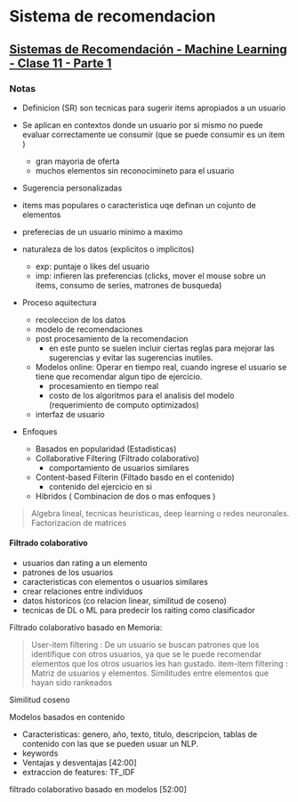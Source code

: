 # Sistema de recomendacion


## [Sistemas de Recomendación - Machine Learning - Clase 11 - Parte 1](https://www.youtube.com/watch?v=9KWVIZJfm8Q)

### Notas
+ Definicion (SR) son tecnicas para sugerir items apropiados a un usuario
+ Se aplican en contextos donde un usuario por si mismo no puede evaluar correctamente ue consumir (que se puede consumir es un item )
    - gran mayoria de oferta
    - muchos elementos sin reconocimineto para el usuario
+ Sugerencia personalizadas
+ items mas populares o caracteristica uqe definan un cojunto de elementos 
+ preferecias de un usuario minimo a maximo
+ naturaleza de los datos (explicitos o implicitos)
    - exp: puntaje o likes del usuario
    - imp: infieren las preferencias (clicks, mover el mouse sobre un items, consumo de series, matrones de busqueda)

+ Proceso aquitectura
    - recoleccion de los datos
    - modelo de recomendaciones
    - post procesamiento de la recomendacion
      * en este punto se suelen incluir ciertas reglas para mejorar las sugerencias y evitar las sugerencias inutiles. 
    - Modelos online: Operar en tiempo real, cuando ingrese el usuario se tiene que recomendar algun tipo de ejercicio. 
      * procesamiento en tiempo real
      * costo de los algoritmos para el analisis del modelo (requerimiento de computo optimizados)
    - interfaz de usuario

+ Enfoques
  - Basados en popularidad (Estadisticas)
  - Collaborative Filtering (Filtrado colaborativo) 
    * comportamiento de usuarios similares
  - Content-based Filterin (Filtado basdo en el contenido)
    * contenido del ejercicio en si
  - Hibridos ( Combinacion de dos o mas enfoques )

> Algebra lineal, tecnicas heuristicas, deep learning o redes neuronales. Factorizacion de matrices

#### Filtrado colaborativo
- usuarios dan rating a un elemento
- patrones de los usuarios
- caracteristicas con elementos o usuarios similares
- crear relaciones entre individuos
- datos historicos (co relacion linear, similitud de coseno)
- tecnicas de DL o ML para predecir los raiting como clasificador

Filtrado colaborativo basado en Memoria:
> User-item filtering : De un usuario se buscan patrones que los identifique con otros usuarios, ya que se le puede recomendar elementos que los otros usuarios les han gustado. 
> item-item filtering : Matriz de usuarios y elementos. Similitudes entre elementos que hayan sido rankeados

Similitud coseno 

Modelos basados en contenido 
- Caracteristicas: genero, año, texto, titulo, descripcion, tablas de contenido con las que se pueden usuar un NLP. 
- keywords
- Ventajas y desventajas [42:00]
- extraccion de features: TF_IDF


filtrado colaborativo basado en modelos [52:00]



